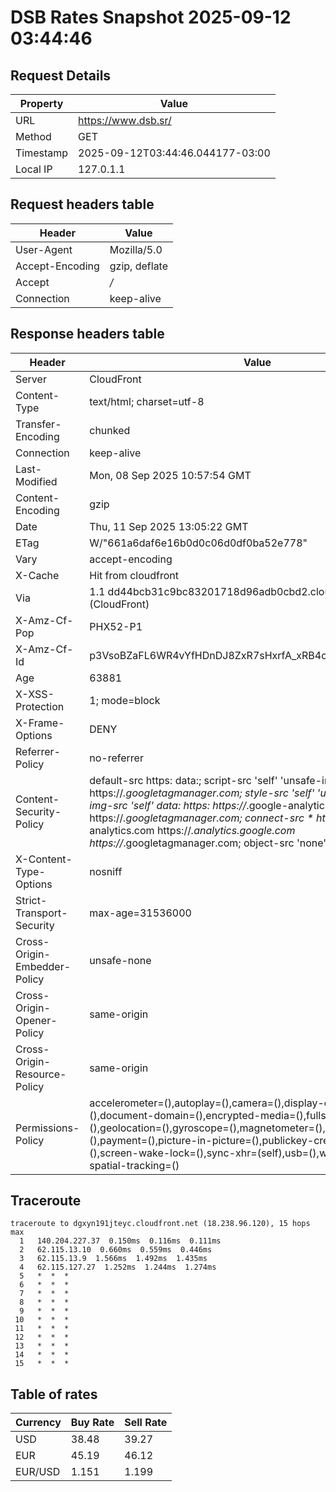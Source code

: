 # DSB Rates Snapshot 2025-09-12 03:44:46
## Request Details

| Property | Value |
|----------|-------|
| URL | https://www.dsb.sr/ |
| Method | GET |
| Timestamp | 2025-09-12T03:44:46.044177-03:00 |
| Local IP | 127.0.1.1 |
    
## Request headers table

| Header | Value |
|--------|-------|
| User-Agent | Mozilla/5.0 |
| Accept-Encoding | gzip, deflate |
| Accept | */* |
| Connection | keep-alive |

    
## Response headers table
| Header | Value |
|--------|-------|
| Server | CloudFront |
| Content-Type | text/html; charset=utf-8 |
| Transfer-Encoding | chunked |
| Connection | keep-alive |
| Last-Modified | Mon, 08 Sep 2025 10:57:54 GMT |
| Content-Encoding | gzip |
| Date | Thu, 11 Sep 2025 13:05:22 GMT |
| ETag | W/"661a6daf6e16b0d0c06d0df0ba52e778" |
| Vary | accept-encoding |
| X-Cache | Hit from cloudfront |
| Via | 1.1 dd44bcb31c9bc83201718d96adb0cbd2.cloudfront.net (CloudFront) |
| X-Amz-Cf-Pop | PHX52-P1 |
| X-Amz-Cf-Id | p3VsoBZaFL6WR4vYfHDnDJ8ZxR7sHxrfA_xRB4cFkDcstNp1PjLdxA== |
| Age | 63881 |
| X-XSS-Protection | 1; mode=block |
| X-Frame-Options | DENY |
| Referrer-Policy | no-referrer |
| Content-Security-Policy | default-src https: data:; script-src 'self' 'unsafe-inline' https://*.googletagmanager.com; style-src 'self' 'unsafe-inline' data:; img-src 'self' data: https: https://*.google-analytics.com https://*.googletagmanager.com; connect-src * https://*.google-analytics.com https://*.analytics.google.com https://*.googletagmanager.com; object-src 'none' |
| X-Content-Type-Options | nosniff |
| Strict-Transport-Security | max-age=31536000 |
| Cross-Origin-Embedder-Policy | unsafe-none |
| Cross-Origin-Opener-Policy | same-origin |
| Cross-Origin-Resource-Policy | same-origin |
| Permissions-Policy | accelerometer=(),autoplay=(),camera=(),display-capture=(),document-domain=(),encrypted-media=(),fullscreen=(),geolocation=(),gyroscope=(),magnetometer=(),microphone=(),midi=(),payment=(),picture-in-picture=(),publickey-credentials-get=(),screen-wake-lock=(),sync-xhr=(self),usb=(),web-share=(),xr-spatial-tracking=() |

## Traceroute 

```
traceroute to dgxyn191jteyc.cloudfront.net (18.238.96.120), 15 hops max
  1   140.204.227.37  0.150ms  0.116ms  0.111ms 
  2   62.115.13.10  0.660ms  0.559ms  0.446ms 
  3   62.115.13.9  1.566ms  1.492ms  1.435ms 
  4   62.115.127.27  1.252ms  1.244ms  1.274ms 
  5   *  *  * 
  6   *  *  * 
  7   *  *  * 
  8   *  *  * 
  9   *  *  * 
 10   *  *  * 
 11   *  *  * 
 12   *  *  * 
 13   *  *  * 
 14   *  *  * 
 15   *  *  * 

```


## Table of rates

| Currency | Buy Rate | Sell Rate |
|----------|----------|-----------|
| USD | 38.48 | 39.27 |
| EUR | 45.19 | 46.12 |
| EUR/USD | 1.151 | 1.199 |
